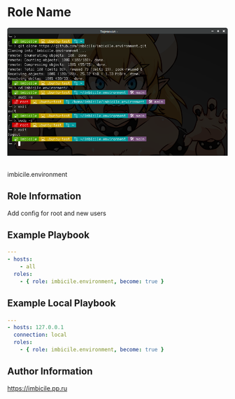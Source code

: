 # Role Name

<div align="center">
<img src="./img/work.png" />
<br><br>
</div>

imbicile.environment

## Role Information

Add config for root and new users

## Example Playbook

```yml
---
- hosts:
    - all
  roles:
    - { role: imbicile.environment, become: true }
```

## Example Local Playbook

```yml
---
- hosts: 127.0.0.1
  connection: local
  roles:
    - { role: imbicile.environment, become: true }
```

## Author Information

https://imbicile.pp.ru
